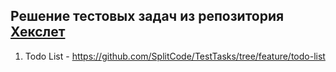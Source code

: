 ## Решение тестовых задач из репозитория [Хекслет](https://github.com/Hexlet/ru-test-assignments?tab=readme-ov-file)

1. Todo List - https://github.com/SplitCode/TestTasks/tree/feature/todo-list
